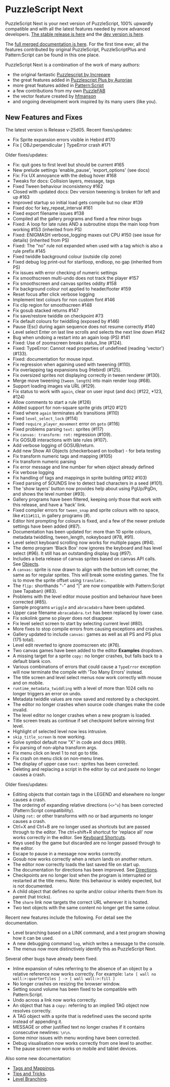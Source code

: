# PuzzleScript Next

PuzzleScript Next is your next version of PuzzleScript, 100% upwardly compatible and with all the latest features needed by more advanced developers.
[The stable release is here](https://puzzlescriptnext.polyomino.com/) and the [dev version is here](https://david-pfx.github.io/PuzzleScriptNext/src/index.html).

The [full merged documentation is here](https://david-pfx.github.io/PuzzleScriptNext/src/Documentation).
For the first time ever, all the features contributed by original PuzzleScript, PuzzleScriptPlus and Pattern:Script can be found in this one place.

PuzzleScript Next is a combination of the work of many authors:
* the original fantastic [Puzzlescript by Increpare](https://github.com/increpare/PuzzleScript)
* the great features added in [Puzzlescript Plus by Auroriax](https://github.com/Auroriax/PuzzleScriptPlus)
* more great features added in [Pattern:Script](https://clementsparrow.github.io/Pattern-Script)
* a few contributions from my own [PuzzleFAB](https://github.com/david-pfx/PuzzleFAB)
* the vector feature created by [hfmanson](https://github.com/hfmanson/PuzzleScriptNext)
* and ongoing development work inspired by its many users (like you).

## New Features and Fixes
The latest version is Release v-25d05. 
Recent fixes/updates:
* Fix Sprite expansion errors visible in Hebird #170
* Fix [ OBJ:perpendicular ] TypeError crash #171

Older fixes/updates:
* Fix: quit goes to first level but should be current #165
* New prelude settings 'enable_pause', 'export_options' (see docs)
* Fix: Fix UX annoyance with the debug hover #168
* Tweaks for docs: Collision layers, message, tags
* Fixed Tween behaviour inconsistency #162
* Closed with updated docs: Dev version tweening is broken for left and up #163
* Improved startup so initial load gets compile but no clear #139
* Fixed doc for key_repeat_interval #161
* Fixed export filename issues #138
* Compiled all the gallery programs and fixed a few minor bugs
* Fixed: A loop for late rules AND a subroutine stops the main loop from working #153 (inherited from PS)
* Fixed: ENIGMASH verbose_logging maxes out CPU #150 (see issue for details) (inherited from PS)
* Fixed: The "no" rule not expanded when used with a tag which is also a rule prefix #145
* Fixed twiddle background colour (outside clip zone)
* Fixed debug log print-out for startloop, endloop, no gap (inherited from PS)
* Fix issues with error checking of numeric settings
* Fix smoothscreen multi-undo does not track the player #157
* Fix smoothscreen and canvas sprites oddity #158
* Fix background colour not applied to header/footer #159
* Reset focus after click verbose logging
* Implement text colours for non custom font #146
* Fix clip region for smoothscreen #148
* Fix gosub stacked returns #147
* Fix save/restore twiddle on checkpoint #73
* Fix default colours for twiddling (exposed by #146)
* Pause (Esc) during again sequence does not resume correctly #140
* Level select Enter on last line scrolls and selects the next line down #142
* Bug when undoing a restart into an again loop (PS) #141
* Fixed: Use of zoomscreen breaks status_line (#124).
* Fixed: TypeError: Cannot read properties of undefined (reading 'vector')  (#133).
* Fixed: documentation for mouse input.
* Fix regression when againing used with tweening (#110).
* Fix overlapping tag expansions bug (Hebird) (#125).
* Fix oversized sprites not displaying correctly in tween renderer (#130).
* Merge move tweening (`tween_length`) into main render loop (#68).
* Support loading images via URL (#129).
* Fix status to work with `again`, clear on user input (and doc) (#122, *123, #124)
* Allow comments to start a rule (#126)
* Added support for non-square sprite grids (#120 #121)
* Fixed where `again` terminates afx transitions (#110)
* Fixed `level_select_lock` (#114)
* Fixed `require_player_movement` error on `goto` (#116)
* Fixed problems parsing `text:` sprites (#117)
* Fix `canvas: transform: rot:` regression (#109).
* Fix GOSUB interactions with late rules (#107).
* Add verbose logging of GOSUB/return.
* Add new Show All Objects (checkerboard on toolbar) - for beta testing
* Fix transform numeric tags and mapping (#105)
* Fix transform numeric parsing
* Fix error message and line number for when object already defined
* Fix verbose logging
* Fix handling of tags and mappings in sprite building (#102 #103)
* Fixed parsing of SOUNDS line to detect bad characters in a seed (#101).
* The 'show layers' button now provides help about using PgUp/PgDn, and shows the level number (#93).
* Gallery programs have been filtered, keeping only those that work with this release, and have a 'hack' link.
* Fixed compiler errors for `tween_snap` and sprite colours with no space, like `#111#111`, in gallery programs (#).
* Editor hint prompting for colours is fixed, and a few of the newer prelude settings have been added (#87).
* Documentation has been updated for: more than 10 sprite colours, metadata twiddling, tween_length, nokeyboard (#78, #91).
* Level select keyboard scrolling now works for multiple pages (#94).
* The demo program 'Black Box' now ignores the keyboard and has level select (#96).
It still has an outstanding display bug (#97).
* Includes a beta release of canvas sprites based on canvas API calls.
See [Objects](https://david-pfx.github.io/PuzzleScriptNext/src/Documentation/objects.html).
* A `canvas:` sprite is now drawn to align with the bottom left corner, the same as for regular sprites.
This will break some existing games. The fix is to move the sprite offset using `translate:`.
* The `flip:` shorthands "\-" and "\|" are now compatible with Pattern:Script (see Tapaban) (#83).
* Problems with the level editor mouse position and behaviour have been corrected (#85).
* Sample programs `wriggle` and `abracadabra` have been updated.
* Upper case filename `abracadabra.txt` has been replaced by lower case.
* Fix sokolink game so player does not disappear.
* Fix level select screen to start by selecting current level (#80).
* More fixes to stop compile errors from causing exceptions and crashes.
* Gallery updated to include `canvas:` games as well as all PS and PS plus (175 total).
* Level edit reverted to ignore zoomscreen etc (#76).
* Two canvas games have been added to the editor **Examples** dropdown.
* A missing target for a sprite `copy:` no longer crashes, but falls back to a default blank icon.
* Various combinations of errors that could cause a `TypeError` exception will now terminate the compile with 'Too Many Errors' instead.
* The title screen and level select menus now work correctly with mouse and on mobile.
* `runtime_metadata_twiddling` with a level of more than 1024 cells no longer triggers an error on undo.
* Metadata twiddle values are now saved and restored by a checkpoint.
* The editor no longer crashes when source code changes make the code invalid.
* The level editor no longer crashes when a new program is loaded.
* Title screen treats as continue if set checkpoint before winning first level.
* Highlight of selected level now less intrusive.
* `skip_title_screen` is now working.
* Solve symbol default now "X" in code and docs (#89).
* Fix parsing of non-alpha transform args.
* Fix menu click on level 1 to not go to title.
* Fix crash on menu click on non-menu lines.
* The display of upper case `text:` sprites has been corrected.
* Deleting and replacing a script in the editor by cut and paste no longer causes a crash.

Older fixes/updates:
* Editing objects that contain tags in the LEGEND and elsewhere no longer causes a crash.
* The ordering of expanding relative directions (`<>^v`) has been corrected (Pattern:Script compatibility).
* Using `rot:` or other transforms with no or bad arguments no longer causes a crash.
* Ctrl+X and Ctrl+B are no longer used as shortcuts but are passed through to the editor.
The ctrl+shift+R shortcut for 'replace all' now works correctly in the editor.
See [Keyboard Shortcuts](https://david-pfx.github.io/PuzzleScriptNext/src/Documentation/keyboard_shortcuts.html).
* Keys used by the game but discarded are no longer passed through to the editor.
* Escape to pause in a message now works correctly.
* Gosub now works correctly when a return lands on another return.
* The editor now correctly loads the last saved file on start up.
* The documentation for directions has been improved.
See [Directions](https://david-pfx.github.io/PuzzleScriptNext/src/Documentation/directions.html).
* Checkpoints are no longer lost when the program is interrupted or restarted at the title menu. 
Note: this behaviour is widely expected, but is not documented.
* A child object that defines no sprite and/or colour inherits them from its parent (hat tricks).
* The `share` link now targets the correct URL wherever it is hosted.
* Two text objects with the same content no longer get the same colour.

Recent new features include the following. For detail see the documentation.
* Level branching based on a LINK command, and a test program showing how it can be used.
* A new debugging command `log`, which writes a message to the console.
* The menus now more distinctively identify this as PuzzleScript Next.

Several other bugs have already been fixed.
* Inline expansion of rules referring to the absence of an object by a relative reference now works correctly.
For example: `late [ wall no wall:>:quarterTiles ] -> [ wall wall:>:fill ]`
* No longer crashes on resizing the browser window.
* Setting sound volume has been fixed to be compatible with Pattern:Script.
* Undo across a link now works correctly.
* An object that has a `copy:` referring to an implied TAG object now resolves correctly.
* A TAG object with a sprite that is redefined uses the second sprite instead of appending it.
* MESSAGE or other justified text no longer crashes if it contains consecutive newlines: `\n\n`.
* Some minor issues with menu wording have been corrected.
* Debug visualisation now works correctly from one level to another.
* The pause screen now works on mobile and tablet devices.

Also some new documentation:
* [Tags and Mappings](https://david-pfx.github.io/PuzzleScriptNext/src/Documentation/tags_and_mappings.html).
* [Tips and Tricks](https://david-pfx.github.io/PuzzleScriptNext/src/Documentation/tips_and_tricks.html).
* [Level Branching](https://david-pfx.github.io/PuzzleScriptNext/src/Documentation/levels.html#branching).

